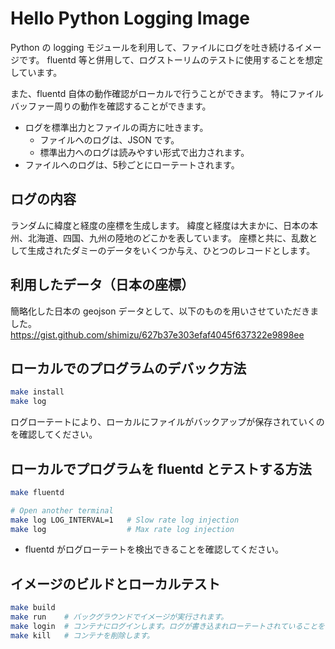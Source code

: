 # Hello Python Logging Image
Python の logging モジュールを利用して、ファイルにログを吐き続けるイメージです。
fluentd 等と併用して、ログストーリムのテストに使用することを想定しています。

また、fluentd 自体の動作確認がローカルで行うことができます。
特にファイルバッファー周りの動作を確認することができます。

* ログを標準出力とファイルの両方に吐きます。
  * ファイルへのログは、JSON です。
  * 標準出力へのログは読みやすい形式で出力されます。
* ファイルへのログは、5秒ごとにローテートされます。

## ログの内容
ランダムに緯度と経度の座標を生成します。
緯度と経度は大まかに、日本の本州、北海道、四国、九州の陸地のどこかを表しています。
座標と共に、乱数として生成されたダミーのデータをいくつか与え、ひとつのレコードとします。

## 利用したデータ（日本の座標）
簡略化した日本の geojson データとして、以下のものを用いさせていただきました。
https://gist.github.com/shimizu/627b37e303efaf4045f637322e9898ee

## ローカルでのプログラムのデバック方法
```bash
make install
make log
```
ログローテートにより、ローカルにファイルがバックアップが保存されていくのを確認してください。

## ローカルでプログラムを fluentd とテストする方法
```bash
make fluentd

# Open another terminal
make log LOG_INTERVAL=1   # Slow rate log injection
make log                  # Max rate log injection
```
* fluentd がログローテートを検出できることを確認してください。

## イメージのビルドとローカルテスト
```bash
make build
make run    # バックグラウンドでイメージが実行されます。
make login  # コンテナにログインします。ログが書き込まれローテートされていることを確認できます。
make kill   # コンテナを削除します。
```

